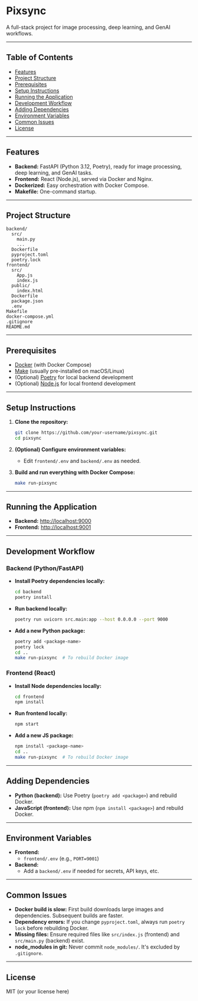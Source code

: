 # Pixsync

A full-stack project for image processing, deep learning, and GenAI workflows.

---

## Table of Contents
- [Features](#features)
- [Project Structure](#project-structure)
- [Prerequisites](#prerequisites)
- [Setup Instructions](#setup-instructions)
- [Running the Application](#running-the-application)
- [Development Workflow](#development-workflow)
- [Adding Dependencies](#adding-dependencies)
- [Environment Variables](#environment-variables)
- [Common Issues](#common-issues)
- [License](#license)

---

## Features
- **Backend:** FastAPI (Python 3.12, Poetry), ready for image processing, deep learning, and GenAI tasks.
- **Frontend:** React (Node.js), served via Docker and Nginx.
- **Dockerized:** Easy orchestration with Docker Compose.
- **Makefile:** One-command startup.

---

## Project Structure
```
backend/
  src/
    main.py
    ...
  Dockerfile
  pyproject.toml
  poetry.lock
frontend/
  src/
    App.js
    index.js
  public/
    index.html
  Dockerfile
  package.json
  .env
Makefile
docker-compose.yml
.gitignore
README.md
```

---

## Prerequisites
- [Docker](https://www.docker.com/get-started) (with Docker Compose)
- [Make](https://www.gnu.org/software/make/) (usually pre-installed on macOS/Linux)
- (Optional) [Poetry](https://python-poetry.org/) for local backend development
- (Optional) [Node.js](https://nodejs.org/) for local frontend development

---

## Setup Instructions
1. **Clone the repository:**
   ```sh
   git clone https://github.com/your-username/pixsync.git
   cd pixsync
   ```

2. **(Optional) Configure environment variables:**
   - Edit `frontend/.env` and `backend/.env` as needed.

3. **Build and run everything with Docker Compose:**
   ```sh
   make run-pixsync
   ```

---

## Running the Application
- **Backend:** [http://localhost:9000](http://localhost:9000)
- **Frontend:** [http://localhost:9001](http://localhost:9001)

---

## Development Workflow

### Backend (Python/FastAPI)
- **Install Poetry dependencies locally:**
  ```sh
  cd backend
  poetry install
  ```
- **Run backend locally:**
  ```sh
  poetry run uvicorn src.main:app --host 0.0.0.0 --port 9000
  ```
- **Add a new Python package:**
  ```sh
  poetry add <package-name>
  poetry lock
  cd ..
  make run-pixsync  # To rebuild Docker image
  ```

### Frontend (React)
- **Install Node dependencies locally:**
  ```sh
  cd frontend
  npm install
  ```
- **Run frontend locally:**
  ```sh
  npm start
  ```
- **Add a new JS package:**
  ```sh
  npm install <package-name>
  cd ..
  make run-pixsync  # To rebuild Docker image
  ```

---

## Adding Dependencies
- **Python (backend):** Use Poetry (`poetry add <package>`) and rebuild Docker.
- **JavaScript (frontend):** Use npm (`npm install <package>`) and rebuild Docker.

---

## Environment Variables
- **Frontend:**
  - `frontend/.env` (e.g., `PORT=9001`)
- **Backend:**
  - Add a `backend/.env` if needed for secrets, API keys, etc.

---

## Common Issues
- **Docker build is slow:** First build downloads large images and dependencies. Subsequent builds are faster.
- **Dependency errors:** If you change `pyproject.toml`, always run `poetry lock` before rebuilding Docker.
- **Missing files:** Ensure required files like `src/index.js` (frontend) and `src/main.py` (backend) exist.
- **node_modules in git:** Never commit `node_modules/`. It's excluded by `.gitignore`.

---

## License
MIT (or your license here)
